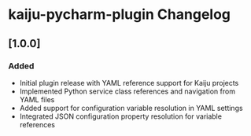 <!-- Keep a Changelog guide -> https://keepachangelog.com -->

# kaiju-pycharm-plugin Changelog

## [1.0.0]
### Added
- Initial plugin release with YAML reference support for Kaiju projects
- Implemented Python service class references and navigation from YAML files
- Added support for configuration variable resolution in YAML settings
- Integrated JSON configuration property resolution for variable references
